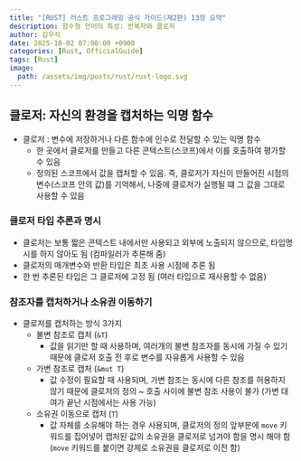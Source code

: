 ```yaml
---
title: "[RUST] 러스트 프로그래밍 공식 가이드(제2판) 13장 요약"
description: 함수형 언어의 특성: 반복자와 클로저
author: 김우석
date: 2025-10-02 07:00:00 +0900
categories: [Rust, OfficialGuide]
tags: [Rust]
image:
  path: /assets/img/posts/rust/rust-logo.svg
---
```


## 클로저: 자신의 환경을 캡처하는 익명 함수
- 클로저 : 변수에 저장하거나 다른 함수에 인수로 전달할 수 있는 익명 함수
    - 한 곳에서 클로저를 만들고 다른 콘텍스트(스코프)에서 이를 호출하여 평가할 수 있음
    - 정의된 스코프에서 값을 캡처할 수 있음. 즉, 클로저가 자신이 만들어진 시점의 변수(스코프 안의 값)를 기억해서, 나중에 클로저가 실행될 떄 그 값을 그대로 사용할 수 있음

### 클로저 타입 추론과 명시
- 클로저는 보통 짧은 콘텍스트 내에서만 사용되고 외부에 노출되지 않으므로, 타입명시를 하지 않아도 됨 (컴파일러가 추론해 줌)
- 클로저의 매개변수와 반환 타입은 최초 사용 시점에 추론 됨
- 한 번 추론된 타입은 그 클로저에 고정 됨 (여러 타입으로 재사용할 수 없음)

### 참조자를 캡처하거나 소유권 이동하기
- 클로저를 캡처하는 방식 3가지
    - 불변 참조로 캡처 (`&T`)
        - 값을 읽기만 할 때 사용하며, 여러개의 불변 참조자를 동시에 가질 수 있기 때문에 클로저 호출 전 후로 변수를 자유롭게 사용할 수 있음
    - 가변 참조로 캡처 (`&mut T`)
        - 값 수정이 필요할 때 사용되며, 가변 참조는 동시에 다른 참조를 허용하지 않기 때문에 클로저의 정의 ~ 호출 사이에 불변 참조 사용이 불가 (가변 대여가 끝난 시점에서는 사용 가능)
    - 소유권 이동으로 캡처 (`T`)
        - 값 자체를 소유해야 하는 경우 사용되며, 클로저의 정의 앞부분에 `move` 키워드를 집어넣어 캡처된 값의 소유권을 클로저로 넘겨야 함을 명시 해야 함 (`move` 키워드를 붙이면 강제로 소유권을 클로저로 이전 함)